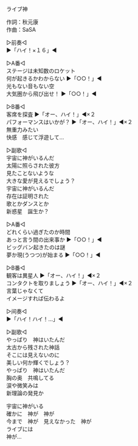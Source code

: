ライブ神  
  
作詞：秋元康  
作曲：SaSA  
  
▷前奏◁  
▶「ハイ！×１６」◀   
  
▷A番◁  
ステージは未知数のロケット  
何が起きるかわからない ▶「○○！」◀   
光もない音もない空  
大気圏から飛び出せ！ ▶「○○！」◀   
  
▷B番◁  
客席を探査 ▶「オー、ハイ！」◀×２   
パフォーマンスはいかが？ ▶「オー、ハイ！」◀×２   
無重力みたい  
快感　感じて浮遊して…  
  
▷副歌◁  
宇宙に神がいるんだ  
太陽に照らされた彼方  
見たことないような  
大きな愛が見えるでしょう？  
宇宙に神がいるんだ  
存在は証明された  
歌とかダンスとか  
新惑星　誕生か？  
  
▷A番◁  
どれくらい過ぎたのか時間  
あっと言う間の出来事か ▶「○○！」◀   
ビッグバン起きたのは謎  
夢か現(うつつ)が始まる ▶「○○！」◀   
  
▷B番◁  
観客は異星人 ▶「オー、ハイ！」◀×２   
コンタクトを取りましょう ▶「オー、ハイ！」◀×２   
言葉じゃなくて  
イメージすれば伝わるよ  
  
▷间奏◁  
▶「ハイ！ハイ！…」◀   
  
▷副歌◁  
やっぱり　神はいたんだ  
太古から残された神話  
そこには見えないのに  
美しい何か輝くでしょう？  
やっぱり　神はいたんだ  
胸の奥　共鳴してる  
涙や微笑みは  
新理論の発見か  
  
宇宙に神がいる  
確かに　神が　神が  
今まで　神が　見えなかった　神が  
ライブには  
神が…  
